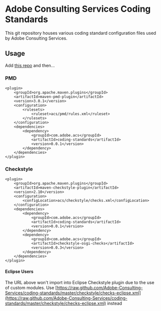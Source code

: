# Adobe Consulting Services Coding Standards

This git repository houses various coding standard configuration files used by Adobe Consulting Services.

## Usage

Add [this repo](http://repo.adobe.com/) and then...

### PMD

	<plugin>
	    <groupId>org.apache.maven.plugins</groupId>
	    <artifactId>maven-pmd-plugin</artifactId>
	    <version>3.0.1</version>
	    <configuration>
	        <rulesets>
	            <ruleset>acs/pmd/rules.xml</ruleset>
	        </rulesets>
	    </configuration>
	    <dependencies>
	        <dependency>
	            <groupId>com.adobe.acs</groupId>
	            <artifactId>coding-standards</artifactId>
	            <version>0.0.1</version>
	        </dependency>
	    </dependencies>
	</plugin>

### Checkstyle

	<plugin>
	    <groupId>org.apache.maven.plugins</groupId>
	    <artifactId>maven-checkstyle-plugin</artifactId>
	    <version>2.10</version>
	    <configuration>
	        <configLocation>acs/checkstyle/checks.xml</configLocation>
	    </configuration>
        <dependencies>
            <dependency>
                <groupId>com.adobe.acs</groupId>
                <artifactId>coding-standards</artifactId>
                <version>0.0.1</version>
            </dependency>
            <dependency>
                <groupId>com.adobe.acs</groupId>
                <artifactId>checkstyle-osgi-checks</artifactId>
                <version>0.0.3</version>
            </dependency>
        </dependencies>
	</plugin>

#### Eclipse Users

The URL above won't import into Eclipse Checkstyle plugin due to the use of custom modules. Use [https://raw.github.com/Adobe-Consulting-Services/coding-standards/master/checkstyle/checks-eclipse.xml](https://raw.github.com/Adobe-Consulting-Services/coding-standards/master/checkstyle/checks-eclipse.xml) instead
